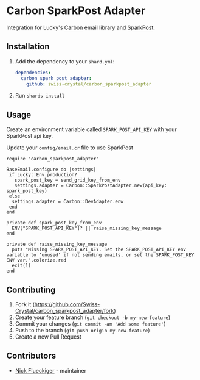 # Carbon SparkPost Adapter

Integration for Lucky's [Carbon](https://github.com/luckyframework/carbon) email library and [SparkPost](https://sparkpost.com.com).

## Installation

1. Add the dependency to your `shard.yml`:

   ```yaml
   dependencies:
     carbon_spark_post_adapter:
       github: swiss-crystal/carbon_sparkpost_adapter
   ```

2. Run `shards install`

## Usage

Create an environment variable called `SPARK_POST_API_KEY` with your SparkPost api key.

Update your `config/email.cr` file to use SparkPost

```crystal
require "carbon_sparkpost_adapter"

BaseEmail.configure do |settings|
 if Lucky::Env.production?
   spark_post_key = send_grid_key_from_env
   settings.adapter = Carbon::SparkPostAdapter.new(api_key: spark_post_key)
 else
  settings.adapter = Carbon::DevAdapter.enw
 end
end

private def spark_post_key_from_env
  ENV["SPARK_POST_API_KEY"]? || raise_missing_key_message
end

private def raise_missing_key_message
  puts "Missing SPARK_POST_API_KEY. Set the SPARK_POST_API_KEY env variable to 'unused' if not sending emails, or set the SPARK_POST_KEY ENV var.".colorize.red
  exit(1)
end
```

## Contributing

1. Fork it (<https://github.com/Swiss-Crystal/carbon_sparkpost_adapter/fork>)
2. Create your feature branch (`git checkout -b my-new-feature`)
3. Commit your changes (`git commit -am 'Add some feature'`)
4. Push to the branch (`git push origin my-new-feature`)
5. Create a new Pull Request

## Contributors

- [Nick Flueckiger](https://github.com/Liberatys) - maintainer
